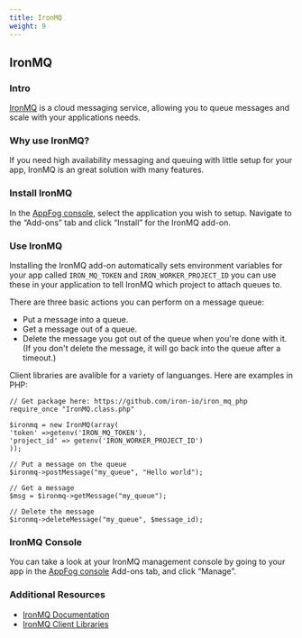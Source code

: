 ```yaml
---
title: IronMQ
weight: 9
---
```


## IronMQ

### Intro

[IronMQ](http://www.iron.io/mq) is a cloud messaging service, allowing you to queue messages and scale with your applications needs.

### Why use IronMQ?

If you need high availability messaging and queuing with little setup for your app, IronMQ is an great solution with many features.

### Install IronMQ

In the [AppFog console](https://console.appfog.com/), select the application you wish to setup.
Navigate to the “Add-ons” tab and click “Install” for the IronMQ add-on.

### Use IronMQ

Installing the IronMQ add-on automatically sets environment variables for your app called `IRON_MQ_TOKEN` and `IRON_WORKER_PROJECT_ID` you can use these in your application to tell IronMQ which project to attach queues to.

There are three basic actions you can perform on a message queue:

* Put a message into a queue.
* Get a message out of a queue.
* Delete the message you got out of the queue when you're done with it. (If you don't delete the message, it will go back into the queue after a timeout.) 

Client libraries are avalible for a variety of languanges. Here are examples in PHP:

    // Get package here: https://github.com/iron-io/iron_mq_php
    require_once "IronMQ.class.php"

    $ironmq = new IronMQ(array(
    'token' =>getenv('IRON_MQ_TOKEN'),
    'project_id' => getenv('IRON_WORKER_PROJECT_ID')
    ));

    // Put a message on the queue
    $ironmq->postMessage("my_queue", "Hello world");

    // Get a message
    $msg = $ironmq->getMessage("my_queue");

    // Delete the message
    $ironmq->deleteMessage("my_queue", $message_id);

### IronMQ Console

You can take a look at your IronMQ management console by going to your app in the [AppFog console](https://console.appfog.com/) Add-ons tab, and click “Manage”.

### Additional Resources

* [IronMQ Documentation](http://dev.iron.io/mq/)
* [IronMQ Client Libraries](http://dev.iron.io/mq/libraries/)
